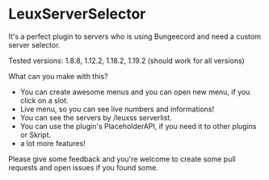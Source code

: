 # LeuxServerSelector
It's a perfect plugin to servers who is using Bungeecord and need a custom server selector.

Tested versions: 1.8.8, 1.12.2, 1.18.2, 1.19.2 (should work for all versions)

What can you make with this?
 - You can create awesome menus and you can open new menu, if you click on a slot.
 - Live menu, so you can see live numbers and informations!
 - You can see the servers by /leuxss serverlist.
 - You can use the plugin's PlaceholderAPI, if you need it to other plugins or Skript.
 - a lot more features!


Please give some feedback and you're welcome to create some pull requests and open issues if you found some.
